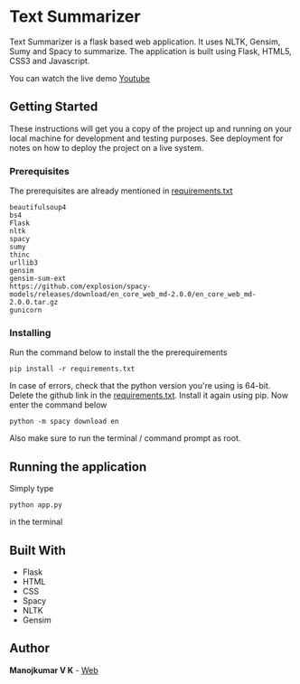 # Text Summarizer

Text Summarizer is a flask based web application. It uses NLTK, Gensim, Sumy and Spacy to summarize. The application is built using Flask, HTML5, CSS3 and Javascript. 

You can watch the live demo [Youtube](https://youtu.be/hwuZ0nQHTfo)

## Getting Started

These instructions will get you a copy of the project up and running on your local machine for development and testing purposes. See deployment for notes on how to deploy the project on a live system.

### Prerequisites
The prerequisites are already mentioned in [requirements.txt](requirements.txt)
```
beautifulsoup4
bs4
Flask
nltk
spacy
sumy
thinc
urllib3
gensim
gensim-sum-ext
https://github.com/explosion/spacy-models/releases/download/en_core_web_md-2.0.0/en_core_web_md-2.0.0.tar.gz
gunicorn
```

### Installing

Run the command below to install the the prerequirements

```
pip install -r requirements.txt
```

In case of errors, check that the python version you're using is 64-bit. Delete the github link in the [requirements.txt](requirements.txt). Install it again using pip. Now enter the command below 

```
python -m spacy download en
```
Also make sure to run the terminal / command prompt as root.
## Running the application

Simply type 

```
python app.py
```
in the terminal


## Built With

* Flask
* HTML
* CSS
* Spacy
* NLTK
* Gensim

 

## Author

**Manojkumar V K**  - [Web](https://vkmanojk.github.io) 
